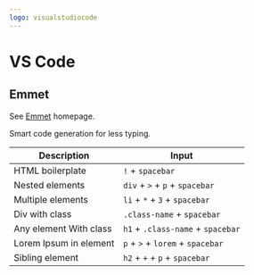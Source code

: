```yaml
---
logo: visualstudiocode
---
```

# VS Code


## Emmet

See [Emmet](https://docs.emmet.io/) homepage.

Smart code generation for less typing.

Description | Input
--- | ---
HTML boilerplate | `!` + `spacebar`
Nested elements | `div` + `>` + `p` + `spacebar`
Multiple elements | `li` + `*` + `3` + `spacebar`
Div with class | `.class-name` + `spacebar`
Any element With class | `h1` + `.class-name` + `spacebar`
Lorem Ipsum in element | `p` + `>` + `lorem` + `spacebar`
Sibling element | `h2` + `+` + `p` + `spacebar`
